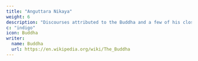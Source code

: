 ```yaml
---
title: "Anguttara Nikaya"
weight: 6
description: "Discourses attributed to the Buddha and a few of his closest disciples containing the teachings of Theravada Buddhism"
c: "indigo"
icon: Buddha
writer:
  name: Buddha
  url: https://en.wikipedia.org/wiki/The_Buddha
---
```



